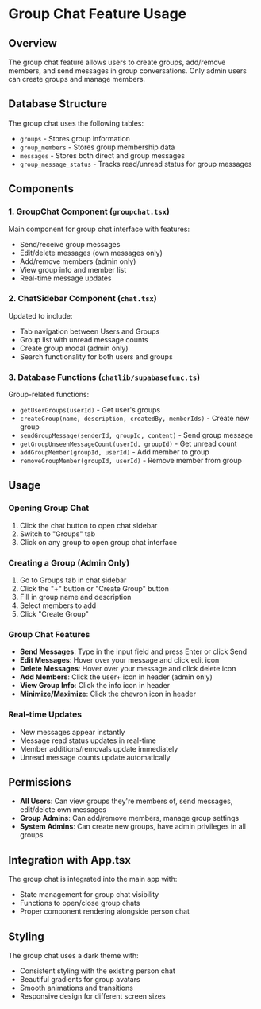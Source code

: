 # Group Chat Feature Usage

## Overview
The group chat feature allows users to create groups, add/remove members, and send messages in group conversations. Only admin users can create groups and manage members.

## Database Structure
The group chat uses the following tables:
- `groups` - Stores group information
- `group_members` - Stores group membership data
- `messages` - Stores both direct and group messages
- `group_message_status` - Tracks read/unread status for group messages

## Components

### 1. GroupChat Component (`groupchat.tsx`)
Main component for group chat interface with features:
- Send/receive group messages
- Edit/delete messages (own messages only)
- Add/remove members (admin only)
- View group info and member list
- Real-time message updates

### 2. ChatSidebar Component (`chat.tsx`)
Updated to include:
- Tab navigation between Users and Groups
- Group list with unread message counts
- Create group modal (admin only)
- Search functionality for both users and groups

### 3. Database Functions (`chatlib/supabasefunc.ts`)
Group-related functions:
- `getUserGroups(userId)` - Get user's groups
- `createGroup(name, description, createdBy, memberIds)` - Create new group
- `sendGroupMessage(senderId, groupId, content)` - Send group message
- `getGroupUnseenMessageCount(userId, groupId)` - Get unread count
- `addGroupMember(groupId, userId)` - Add member to group
- `removeGroupMember(groupId, userId)` - Remove member from group

## Usage

### Opening Group Chat
1. Click the chat button to open chat sidebar
2. Switch to "Groups" tab
3. Click on any group to open group chat interface

### Creating a Group (Admin Only)
1. Go to Groups tab in chat sidebar
2. Click the "+" button or "Create Group" button
3. Fill in group name and description
4. Select members to add
5. Click "Create Group"

### Group Chat Features
- **Send Messages**: Type in the input field and press Enter or click Send
- **Edit Messages**: Hover over your message and click edit icon
- **Delete Messages**: Hover over your message and click delete icon
- **Add Members**: Click the user+ icon in header (admin only)
- **View Group Info**: Click the info icon in header
- **Minimize/Maximize**: Click the chevron icon in header

### Real-time Updates
- New messages appear instantly
- Message read status updates in real-time
- Member additions/removals update immediately
- Unread message counts update automatically

## Permissions
- **All Users**: Can view groups they're members of, send messages, edit/delete own messages
- **Group Admins**: Can add/remove members, manage group settings
- **System Admins**: Can create new groups, have admin privileges in all groups

## Integration with App.tsx
The group chat is integrated into the main app with:
- State management for group chat visibility
- Functions to open/close group chats
- Proper component rendering alongside person chat

## Styling
The group chat uses a dark theme with:
- Consistent styling with the existing person chat
- Beautiful gradients for group avatars
- Smooth animations and transitions
- Responsive design for different screen sizes